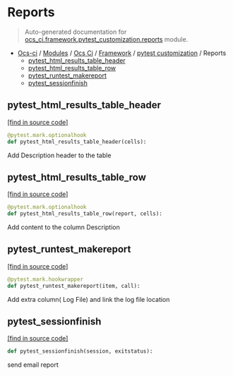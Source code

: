 # Reports

> Auto-generated documentation for [ocs_ci.framework.pytest_customization.reports](https://github.com/gklein/ocs-ci/blob/master/ocs_ci/framework/pytest_customization/reports.py) module.

- [Ocs-ci](../../../README.md#ocs-ci) / [Modules](../../../MODULES.md#ocs-ci-modules) / [Ocs Ci](../../index.md#ocs-ci) / [Framework](../index.md#framework) / [pytest customization](index.md#pytest-customization) / Reports
    - [pytest_html_results_table_header](#pytest_html_results_table_header)
    - [pytest_html_results_table_row](#pytest_html_results_table_row)
    - [pytest_runtest_makereport](#pytest_runtest_makereport)
    - [pytest_sessionfinish](#pytest_sessionfinish)

## pytest_html_results_table_header

[[find in source code]](https://github.com/gklein/ocs-ci/blob/master/ocs_ci/framework/pytest_customization/reports.py#L8)

```python
@pytest.mark.optionalhook
def pytest_html_results_table_header(cells):
```

Add Description header to the table

## pytest_html_results_table_row

[[find in source code]](https://github.com/gklein/ocs-ci/blob/master/ocs_ci/framework/pytest_customization/reports.py#L16)

```python
@pytest.mark.optionalhook
def pytest_html_results_table_row(report, cells):
```

Add content to the column Description

## pytest_runtest_makereport

[[find in source code]](https://github.com/gklein/ocs-ci/blob/master/ocs_ci/framework/pytest_customization/reports.py#L27)

```python
@pytest.mark.hookwrapper
def pytest_runtest_makereport(item, call):
```

Add extra column( Log File) and link the log file location

## pytest_sessionfinish

[[find in source code]](https://github.com/gklein/ocs-ci/blob/master/ocs_ci/framework/pytest_customization/reports.py#L44)

```python
def pytest_sessionfinish(session, exitstatus):
```

send email report
